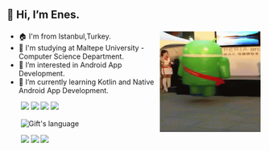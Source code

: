 ## 👋 Hi, I’m Enes.  <p> <img align="right" src="https://github.com/enesdurak/enesdurak/blob/main/dancing-mascot-android.gif" width="200" height="200" /> </p>

- 🏠 I'm from Istanbul,Turkey.
- :school: I'm studying at Maltepe University - Computer Science Department.                                                                               
- 👀 I’m interested in Android App Development.
- 🌱 I’m currently learning Kotlin and Native Android App Development.

&nbsp;&nbsp;&nbsp;&nbsp;&nbsp;&nbsp;&nbsp;<img height=50 src="https://cdn.jsdelivr.net/gh/devicons/devicon/icons/android/android-original-wordmark.svg"/> <img height=50 src="https://cdn.jsdelivr.net/gh/devicons/devicon/icons/androidstudio/androidstudio-original-wordmark.svg"/> <img height=50 src="https://cdn.jsdelivr.net/gh/devicons/devicon/icons/kotlin/kotlin-original-wordmark.svg"/> <img height=50 src="https://cdn.jsdelivr.net/gh/devicons/devicon/icons/java/java-original-wordmark.svg"/>     

&nbsp;&nbsp;&nbsp;&nbsp;&nbsp;&nbsp;&nbsp;<img align="center" src="https://github-readme-stats.vercel.app/api/top-langs?username=menesdurak&langs_count=10&show_icons=true&locale=en&layout=compact&theme=light" alt="Gift's language" height="150px"  width="400px"/>

&nbsp;&nbsp;&nbsp;&nbsp;&nbsp;&nbsp;&nbsp;[![](https://img.shields.io/badge/linkedin-%230077B5.svg?style=for-the-badge&logo=linkedin)](https://www.linkedin.com/in/menesdurak/) [![](https://img.shields.io/badge/Medium-12100E?style=for-the-badge&logo=medium&logoColor=white)](https://medium.com/@menesdurak) [![](https://img.shields.io/badge/twitter-%230077B5.svg?style=for-the-badge&logo=twitter)](https://twitter.com/menesdurak)         
                            
